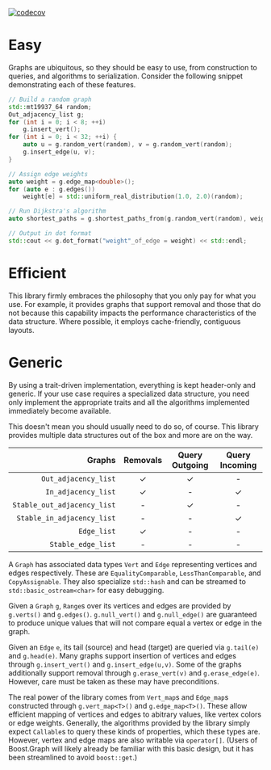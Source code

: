 
[![codecov](https://codecov.io/gh/cbbowen/graph/branch/master/graph/badge.svg)](https://codecov.io/gh/cbbowen/graph)

# Easy

Graphs are ubiquitous, so they should be easy to use, from construction to queries, and algorithms to serialization.  Consider the following snippet demonstrating each of these features.

```cpp
// Build a random graph
std::mt19937_64 random;
Out_adjacency_list g;
for (int i = 0; i < 8; ++i)
	g.insert_vert();
for (int i = 0; i < 32; ++i) {
	auto u = g.random_vert(random), v = g.random_vert(random);
	g.insert_edge(u, v);
}

// Assign edge weights
auto weight = g.edge_map<double>();
for (auto e : g.edges())
	weight[e] = std::uniform_real_distribution(1.0, 2.0)(random);

// Run Dijkstra's algorithm
auto shortest_paths = g.shortest_paths_from(g.random_vert(random), weight);

// Output in dot format
std::cout << g.dot_format("weight"_of_edge = weight) << std::endl;
```

# Efficient

This library firmly embraces the philosophy that you only pay for what you use.  For example, it provides graphs that support removal and those that do not because this capability impacts the performance characteristics of the data structure.  Where possible, it employs cache-friendly, contiguous layouts.

# Generic

By using a trait-driven implementation, everything is kept header-only and generic.  If your use case requires a specialized data structure, you need only implement the appropriate traits and all the algorithms implemented immediately become available.

This doesn't mean you should usually need to do so, of course.  This library provides multiple data structures out of the box and more are on the way.

| Graphs                      | Removals | Query Outgoing | Query Incoming |
| ---------------------------:|:--------:|:--------------:|:--------------:|
| `Out_adjacency_list`        | ✓        | ✓              | -              |
| `In_adjacency_list`         | ✓        | -              | ✓              |
| `Stable_out_adjacency_list` | -        | ✓              | -              |
| `Stable_in_adjacency_list`  | -        | -              | ✓              |
| `Edge_list`                 | ✓        | -              | -              |
| `Stable_edge_list`          | -        | -              | -              |

A `Graph` has associated data types `Vert` and `Edge` representing vertices and edges respectively.  These are `EqualityComparable`, `LessThanComparable`, and `CopyAssignable`.  They also specialize `std::hash` and can be streamed to `std::basic_ostream<char>` for easy debugging.

Given a `Graph` `g`, `Range`s over its vertices and edges are provided by `g.verts()` and `g.edges()`.  `g.null_vert()` and `g.null_edge()` are guaranteed to produce unique values that will not compare equal a vertex or edge in the graph.

Given an `Edge` `e`, its tail (source) and head (target) are queried via `g.tail(e)` and `g.head(e)`.  Many graphs support insertion of vertices and edges through `g.insert_vert()` and `g.insert_edge(u,v)`.  Some of the graphs additionally support removal through `g.erase_vert(v)` and `g.erase_edge(e)`.  However, care must be taken as these may have preconditions.

The real power of the library comes from `Vert_map`s and `Edge_map`s constructed through `g.vert_map<T>()` and `g.edge_map<T>()`.  These allow efficient mapping of vertices and edges to abitrary values, like vertex colors or edge weights.  Generally, the algorithms provided by the library simply expect `Callable`s to query these kinds of properties, which these types are.  However, vertex and edge maps are also writable via `operator[]`.
(Users of Boost.Graph will likely already be familiar with this basic design, but it has been streamlined to avoid `boost::get`.)
